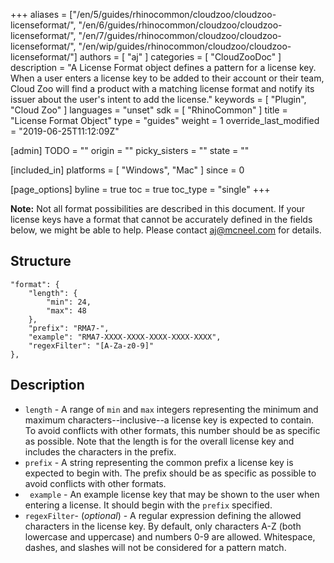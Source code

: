 +++
aliases = ["/en/5/guides/rhinocommon/cloudzoo/cloudzoo-licenseformat/", "/en/6/guides/rhinocommon/cloudzoo/cloudzoo-licenseformat/", "/en/7/guides/rhinocommon/cloudzoo/cloudzoo-licenseformat/", "/en/wip/guides/rhinocommon/cloudzoo/cloudzoo-licenseformat/"]
authors = [ "aj" ]
categories = [ "CloudZooDoc" ]
description = "A License Format object defines a pattern for a license key. When a user enters a license key to be added to their account or their team, Cloud Zoo will find a product with a matching license format and notify its issuer about the user's intent to add the license."
keywords = [ "Plugin", "Cloud Zoo" ]
languages = "unset"
sdk = [ "RhinoCommon" ]
title = "License Format Object"
type = "guides"
weight = 1
override_last_modified = "2019-06-25T11:12:09Z"

[admin]
TODO = ""
origin = ""
picky_sisters = ""
state = ""

[included_in]
platforms = [ "Windows", "Mac" ]
since = 0

[page_options]
byline = true
toc = true
toc_type = "single"
+++

**Note:** Not all format possibilities are described in this document. If your license keys have a format that cannot be accurately defined in the fields below, we might be able to help. Please contact aj@mcneel.com for details.

## Structure

    "format": {
        "length": {
            "min": 24,
            "max": 48
        },
        "prefix": "RMA7-",
        "example": "RMA7-XXXX-XXXX-XXXX-XXXX-XXXX",
        "regexFilter": "[A-Za-z0-9]"
    },

## Description

-   `length` - A range of `min` and `max` integers representing the minimum and maximum characters--inclusive--a license key is expected to contain. To avoid conflicts with other formats, this number should be as specific as possible. Note that the length is for the overall license key and includes the characters in the prefix.
-   `prefix` - A string representing the common prefix a license key is expected to begin with. The prefix should be as specific as possible to avoid conflicts with other formats.
-  ` example` - An example license key that may be shown to the user when entering a license. It should begin with the `prefix` specified.
-   `regexFilter`- (_optional_) - A regular expression defining the allowed characters in the license key. By default, only characters A-Z (both lowercase and uppercase) and numbers 0-9 are allowed. Whitespace, dashes, and slashes will not be considered for a pattern match.




